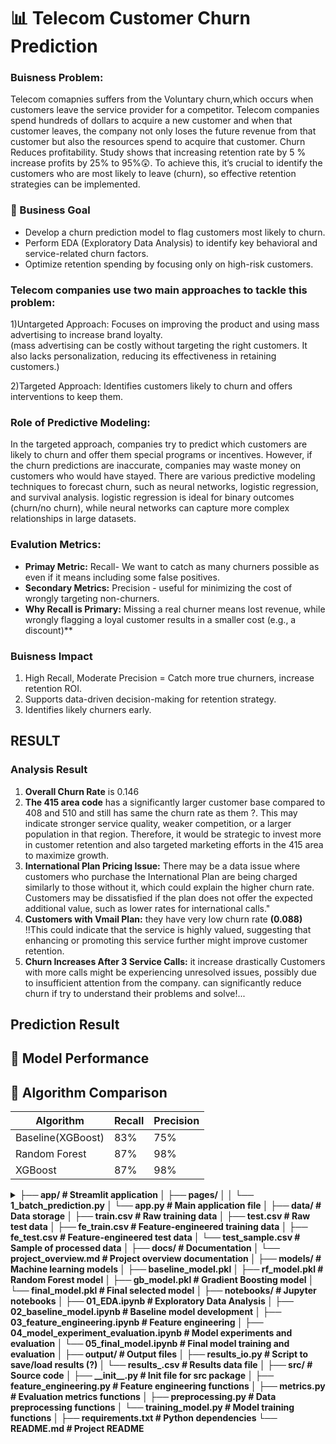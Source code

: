 # 📊 Telecom Customer Churn Prediction

### Buisness Problem:
Telecom comapnies suffers from the Voluntary churn,which occurs when customers leave the service provider
for a competitor. Telecom companies spend hundreds of dollars
to acquire a new customer and when that customer leaves, the company not only loses the future revenue
from that customer but also the resources spend to acquire that customer. Churn Reduces profitability.
Study shows that increasing retention rate by 5 % increase profits by 25% to 95%😲.
To achieve this, it’s crucial to identify the customers who are most likely to leave (churn),
so effective retention strategies can be implemented.

### 🎯 Business Goal
* Develop a churn prediction model to flag customers most likely to churn.
* Perform EDA (Exploratory Data Analysis) to identify key behavioral and service-related churn factors.
* Optimize retention spending by focusing only on high-risk customers.

### Telecom companies use two main approaches to tackle this problem:

1)Untargeted Approach:
Focuses on improving the product and using mass advertising to increase brand loyalty.<br>
(mass advertising can be costly without targeting the right customers. It also lacks personalization, reducing its effectiveness in retaining customers.)

2)Targeted Approach:
Identifies customers likely to churn and offers interventions to keep them.


### Role of Predictive Modeling:
In the targeted approach, companies try to predict which customers are likely to churn and offer them special programs or incentives. However, if the churn predictions are inaccurate, companies may waste money on customers who would have stayed. There are various predictive modeling techniques to forecast churn, such as neural networks, logistic regression, and survival analysis. 
logistic regression is ideal for binary outcomes (churn/no churn), while neural networks can capture more complex relationships in large datasets.

### Evalution Metrics:
* **Primay Metric:** Recall- We want to catch as many churners possible as even if it means including some false positives.
* **Secondary Metrics:** Precision - useful for minimizing the cost of wrongly targeting non-churners.
* **Why Recall is Primary:** Missing a real churner means lost revenue, while wrongly flagging a loyal customer results in a smaller cost (e.g., a discount)**

### Buisness Impact

1) High Recall, Moderate Precision = Catch more true churners, increase retention ROI.
2) Supports data-driven decision-making for retention strategy.
3) Identifies likely churners early.

## RESULT

### Analysis Result

1) **Overall Churn Rate** is 0.146<br>
2) **The 415 area code** has a significantly larger customer base compared to 408 and 510 and still has same the churn rate as them ?. This may indicate stronger service quality, weaker competition, or a larger population in that region. Therefore, it would be strategic to invest more in customer retention and also targeted marketing efforts in the 415 area to maximize growth.<br>
3) **International Plan Pricing Issue:** There may be a data issue where customers who purchase the International Plan are being charged similarly to those without it, which could explain the higher churn rate. Customers may be dissatisfied if the plan does not offer the expected additional value, such as lower rates for international calls."<br>
4) **Customers with Vmail Plan:** they have very low churn rate **(0.088)** !!This could indicate that the service is highly valued, suggesting that enhancing or promoting this service further might improve customer retention.<br>
5) **Churn Increases After 3 Service Calls:** it increase drastically Customers with more calls might be experiencing unresolved issues, possibly due to insufficient attention from the company.
can significantly reduce churn if try to understand their problems and solve!...<br>

## Prediction Result
## 🔢 Model Performance
## 🤖 Algorithm Comparison

| Algorithm        | Recall | Precision |
|------------------|--------|-----------|
| Baseline(XGBoost)| 83%   | 75%        |
| Random Forest    | 87%   | 98%        |
| XGBoost          | 87%   | 98%        |


<details>
<summary><strong>
├── app/                          # Streamlit application
│   ├── pages/
│   │   └── 1_batch_prediction.py
│   └── app.py                    # Main application file
│
├── data/                         # Data storage
│   ├── train.csv                 # Raw training data
│   ├── test.csv                  # Raw test data
│   ├── fe_train.csv              # Feature-engineered training data
│   ├── fe_test.csv               # Feature-engineered test data
│   └── test_sample.csv           # Sample of processed data
│
├── docs/                         # Documentation
│   └── project_overview.md       # Project overview documentation
│
├── models/                       # Machine learning models
│   ├── baseline_model.pkl
│   ├── rf_model.pkl              # Random Forest model
│   ├── gb_model.pkl              # Gradient Boosting model
│   └── final_model.pkl           # Final selected model
│
├── notebooks/                    # Jupyter notebooks
│   ├── 01_EDA.ipynb              # Exploratory Data Analysis
│   ├── 02_baseline_model.ipynb   # Baseline model development
│   ├── 03_feature_engineering.ipynb  # Feature engineering
│   ├── 04_model_experiment_evaluation.ipynb  # Model experiments and evaluation
│   └── 05_final_model.ipynb      # Final model training and evaluation
│
├── output/                       # Output files
│   ├── results_io.py             # Script to save/load results (?)
│   └── results_.csv              # Results data file
│
├── src/                          # Source code
│   ├── __init__.py               # Init file for src package
│   ├── feature_engineering.py    # Feature engineering functions
│   ├── metrics.py                # Evaluation metrics functions
│   ├── preprocessing.py          # Data preprocessing functions
│   └── training_model.py         # Model training functions
│
├── requirements.txt              # Python dependencies
└── README.md                     # Project README
</strong></summary>




app link : https://customer-churn-prediction-apk.streamlit.app/
